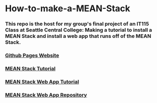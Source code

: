 # How-to-make-a-MEAN-Stack
### This repo is the host for my group's final project of an IT115 Class at Seattle Central College: Making a tutorial to install a MEAN Stack and install a web app that runs off of the MEAN Stack.

### [Github Pages Website](https://dmpietz-vex.github.io/How-to-make-a-MEAN-Stack/)
### [MEAN Stack Tutorial](https://docs.google.com/document/d/1C9T3ryKmozrOhPvLm5Pn14BHglH57Q4Z17ScjI-BjAI/edit?usp=sharing)
### [MEAN Stack Web App Tutorial](https://docs.google.com/document/d/13Vs6XI51_J0JLU9DYRem5z09uHVX4MEefRd4sELT8ZY/edit?usp=sharing)
### [MEAN Stack Web App Repository](https://github.com/Dmpietz-Vex/How-to-make-a-MEAN-Stack-Web-App)
